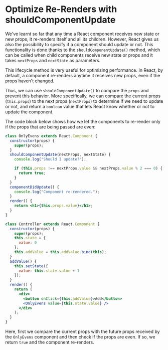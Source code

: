 # Optimize Re-Renders with shouldComponentUpdate

We've learnt so far that any time a React component receives new state or new props, it re-renders itself and all its children.
However, React gives us also the possibility to specify if a component should update or not.
This functionality is done thanks to the `shouldComponentUpdate()` method, which can be called when child components receive new state or props and it takes `nextProps` and `nextState` as parameters.

This lifecycle method is very useful for optimizing performance. In React, by default, a component re-renders anytime it receives new props, even if the props haven't changed.

Thus, we can use `shouldComponentUpdate()` to compare the `props` and prevent this behavior.
More specifically, we can compare the current props (`this.props`) to the next props (`nextProps`) to determine if we need to update or not, and return a `boolean` value that lets React know whether or not to update the component.

The code block below shows how we let the components to re-render only if the props that are being passed are even:

```jsx
class OnlyEvens extends React.Component {
  constructor(props) {
    super(props);
  }
  shouldComponentUpdate(nextProps, nextState) {
    console.log("Should I update?");

    if (this.props !== nextProps.value && nextProps.value % 2 === 0) {
      return true;
    }
  }
  componentDidUpdate() {
    console.log("Component re-rendered.");
  }
  render() {
    return <h1>{this.props.value}</h1>;
  }
}

class Controller extends React.Component {
  constructor(props) {
    super(props);
    this.state = {
      value: 0
    };
    this.addValue = this.addValue.bind(this);
  }
  addValue() {
    this.setState({
      value: this.state.value + 1
    });
  }
  render() {
    return (
      <div>
        <button onClick={this.addValue}>Add</button>
        <OnlyEvens value={this.state.value} />
      </div>
    );
  }
}
```

Here, first we compare the current props with the future props received by the `OnlyEvens` component and then check if the props are even. If so, we return `true` and the component re-renders.

